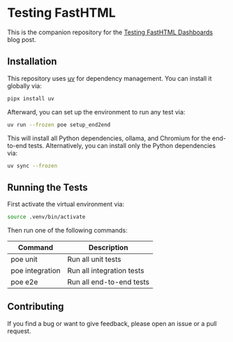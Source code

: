 # Testing FastHTML

This is the companion repository for the [Testing FastHTML Dashboards](https://krokotsch.eu/posts/testing-fasthtml) blog post.

## Installation

This repository uses [uv](https://github.com/astral-sh/uv) for dependency management.
You can install it globally via:

```bash
pipx install uv
```

Afterward, you can set up the environment to run any test via:

```bash
uv run --frozen poe setup_end2end
```

This will install all Python dependencies, ollama, and Chromium for the end-to-end tests.
Alternatively, you can install only the Python dependencies via:

```bash
uv sync --frozen
```

## Running the Tests

First activate the virtual environment via:

```bash
source .venv/bin/activate
```

Then run one of the following commands:

| Command         | Description               |
|-----------------|---------------------------|
| poe unit        | Run all unit tests        |
| poe integration | Run all integration tests |
| poe e2e         | Run all end-to-end tests  |

## Contributing

If you find a bug or want to give feedback, please open an issue or a pull request.
